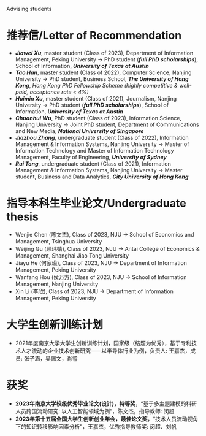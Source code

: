 Advising students
# 推荐信/Letter of Recommendation
* ***Jiawei Xu***, master student (Class of 2023), Department of Information Management, Peking University -> PhD student (***full PhD scholarships***), School of Information, ***University of Texas at Austin***
* ***Tao Han***, master student (Class of 2022), Computer Science, Nanjing University -> PhD student, Business School, ***The University of Hong Kong***, *Hong Kong PhD Fellowship Scheme (highly competitive & well-paid, acceptance rate < 4%)*  
* ***Huimin Xu***, master student (Class of 2021), Journalism, Nanjing University -> PhD student (***full PhD scholarships***), School of Information, ***University of Texas at Austin***
* ***Chuanhui Wu***, PhD student (Class of 2023), Information Science, Nanjing University -> Joint PhD student, Department of Communications and New Media, ***National University of Singapore***
* ***Jiazhou Zhang***, undergraduate student (Class of 2022), Information Management & Information Systems, Nanjing University -> Master of Information Technology and Master of Information Technology Management, Faculty of Engineering, ***University of Sydney***
* ***Rui Tong***, undergraduate student (Class of 2021), Information Management & Information Systems, Nanjing University -> Master student, Business and Data Analytics, ***City University of Hong Kong***

# 指导本科生毕业论文/Undergraduate thesis
* Wenjie Chen (陈文杰), Class of 2023, NJU -> School of Economics and Management, Tsinghua University
* Weijing Gu (顾玮婧), Class of 2023, NJU -> Antai College of Economics & Management, Shanghai Jiao Tong University
* Jiayu He (何家瑜), Class of 2023, NJU -> Department of Information Management, Peking University
* Wanfang Hou (侯万方), Class of 2023, NJU -> School of Information Management, Nanjing University
* Xin Li (李欣), Class of 2023, NJU -> Department of Information Management, Peking University

# 大学生创新训练计划
* 2021年度南京大学大学生创新训练计划，国家级（结题为优秀），基于专利技术人才流动的企业技术创新研究——以半导体行业为例，负责人: 王嘉杰，成员: 张子涵，吴佩文，肖睿

# 获奖
* **2023年南京大学校级优秀毕业论文(设计)，特等奖**，“基于多主题建模的科研人员跨国流动研究: 以人工智能领域为例”，陈文杰，指导教师: 闵超
* **2023年第十五届全国大学生创新创业年会，最佳论文奖**，“技术人员流动视角下的知识转移影响因素分析”，王嘉杰，优秀指导教师奖: 闵超、刘帆

